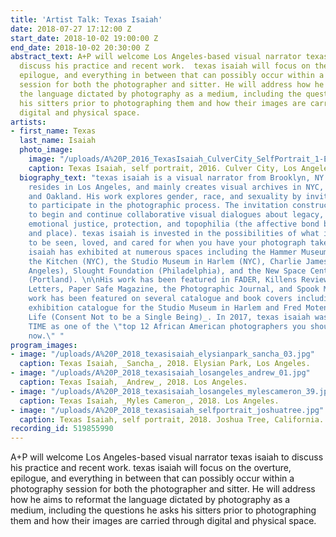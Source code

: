 ```yaml
---
title: 'Artist Talk: Texas Isaiah'
date: 2018-07-27 17:12:00 Z
start_date: 2018-10-02 19:00:00 Z
end_date: 2018-10-02 20:30:00 Z
abstract_text: A+P will welcome Los Angeles-based visual narrator texas isaiah to
  discuss his practice and recent work.  texas isaiah will focus on the overture,
  epilogue, and everything in between that can possibly occur within a photography
  session for both the photographer and sitter. He will address how he aims to reformat
  the language dictated by photography as a medium, including the questions he asks
  his sitters prior to photographing them and how their images are carried through
  digital and physical space.
artists:
- first_name: Texas
  last_name: Isaiah
  photo_image:
    image: "/uploads/A%20P_2016_TexasIsaiah_CulverCity_SelfPortrait_1-Edit.jpg"
    caption: Texas Isaiah, self portrait, 2016. Culver City, Los Angeles.
  biography_text: "texas isaiah is a visual narrator from Brooklyn, NY. He currently
    resides in Los Angeles, and mainly creates visual archives in NYC, LA, San Francisco,
    and Oakland. His work explores gender, race, and sexuality by inviting the sitter
    to participate in the photographic process. The invitation constructs a space
    to begin and continue collaborative visual dialogues about legacy, self-empowerment,
    emotional justice, protection, and topophilia (the affective bond between people
    and place). texas isaiah is invested in the possibilities of what it can mean
    to be seen, loved, and cared for when you have your photograph taken. \n\ntexas
    isaiah has exhibited at numerous spaces including the Hammer Museum (Los Angeles),
    the Kitchen (NYC), the Studio Museum in Harlem (NYC), Charlie James Gallery (Los
    Angeles), Slought Foundation (Philadelphia), and the New Space Center for Photography
    (Portland). \n\nHis work has been featured in FADER, Killens Review of Arts &
    Letters, Paper Safe Magazine, the Photographic Journal, and Spook Mag. texas isaiah's
    work has been featured on several catalogue and book covers including the 2017-2018
    exhibition catalogue for the Studio Museum in Harlem and Fred Moten's _Stolen
    Life (Consent Not to be a Single Being)_. In 2017, texas isaiah was featured in
    TIME as one of the \"top 12 African American photographers you should follow right
    now.\" "
program_images:
- image: "/uploads/A%20P_2018_texasisaiah_elysianpark_sancha_03.jpg"
  caption: Texas Isaiah, _Sancha_, 2018. Elysian Park, Los Angeles.
- image: "/uploads/A%20P_2018_texasisaiah_losangeles_andrew_01.jpg"
  caption: Texas Isaiah, _Andrew_, 2018. Los Angeles.
- image: "/uploads/A%20P_2018_texasisaiah_losangeles_mylescameron_39.jpg"
  caption: Texas Isaiah, _Myles Cameron_, 2018. Los Angeles.
- image: "/uploads/A%20P_2018_texasisaiah_selfportrait_joshuatree.jpg"
  caption: Texas Isaiah, self portrait, 2018. Joshua Tree, California.
recording_id: 519855990
---
```


A+P will welcome Los Angeles-based visual narrator texas isaiah to discuss his practice and recent work.  texas isaiah will focus on the overture, epilogue, and everything in between that can possibly occur within a photography session for both the photographer and sitter. He will address how he aims to reformat the language dictated by photography as a medium, including the questions he asks his sitters prior to photographing them and how their images are carried through digital and physical space.